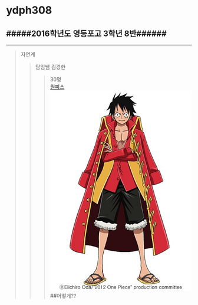 # ydph308  
#####2016학년도 영등포고 3학년 8반######
------------
-------
>자연계  
>>담임쌤 김경한  
>>>30명  
[원피스](https://www.youtube.com/watch?v=pvXWP0SXFvA)  
![루피](https://raw.githubusercontent.com/form223/ydph308/gh-pages/images/wo.jpg)
##어떻게??
